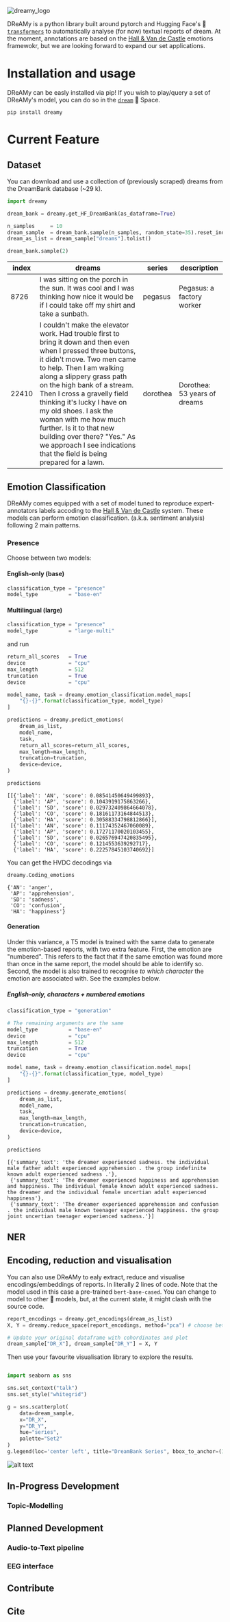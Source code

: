 

![dreamy_logo](.images/dreamy_full_logo.png)

DReAMy is a python library built around pytorch and Hugging Face's 🤗 [`transformers`](https://huggingface.co/docs/transformers/index) to automatically analyse (for now) textual reports of dream. At the moment, annotations are based on the [Hall & Van de Castle](https://link.springer.com/chapter/10.1007/978-1-4899-0298-6_2) emotions framewokr, but we are looking forward to expand our set applications. 

# Installation and usage
DReAMy can be easly installed via pip! If you wish to play/query a set of DReAMy's model, you can do so in the [`dream`](https://huggingface.co/spaces/DReAMy-lib/dream) 🤗 Space.
```
pip install dreamy
```

# Current Feature
## Dataset
You can download and use a collection of (previously scraped) dreams from the DreamBank database (~29 k).
```py
import dreamy

dream_bank = dreamy.get_HF_DreamBank(as_dataframe=True)

n_samples     = 10
dream_sample  = dream_bank.sample(n_samples, random_state=35).reset_index(drop=True)
dream_as_list = dream_sample["dreams"].tolist()

dream_bank.sample(2)
```
|index|dreams|series|description|
|---|---|---|---|
|8726|I was sitting on the porch in the sun\. It was cool and I was thinking how nice it would be if I could take off my shirt and take a sunbath\.|pegasus|Pegasus: a factory worker|
|22410|I couldn't make the elevator work\. Had trouble first to bring it down and then even when I pressed three buttons, it didn't move\. Two men came to help\. Then I am walking along a slippery grass path on the high bank of a stream\. Then I cross a gravelly field thinking it's lucky I have on my old shoes\. I ask the woman with me how much further\. Is it to that new building over there? "Yes\." As we approach I see indications that the field is being prepared for a lawn\.|dorothea|Dorothea: 53 years of dreams|

## Emotion Classification
DReAMy comes equipped with a set of model tuned  to reproduce expert-annotators labels accoding to the [Hall & Van de Castle](https://dreams.ucsc.edu/Coding/) system. These models can perform emotion classification. (a.k.a. sentiment analysis) following 2 main patterns.
### Presence 
Choose between two models:
#### English-only (base)
```py
classification_type = "presence"
model_type          = "base-en"
```
#### Multilingual (large)
```py
classification_type = "presence"
model_type          = "large-multi"
```
and run 
```py 
return_all_scores   = True
device              = "cpu"
max_length          = 512
truncation          = True
device              = "cpu"

model_name, task = dreamy.emotion_classification.model_maps[
    "{}-{}".format(classification_type, model_type)
]

predictions = dreamy.predict_emotions(
    dream_as_list, 
    model_name, 
    task,
    return_all_scores=return_all_scores, 
    max_length=max_length, 
    truncation=truncation, 
    device=device,
)

predictions
```
```
[[{'label': 'AN', 'score': 0.08541450649499893},
  {'label': 'AP', 'score': 0.1043919175863266},
  {'label': 'SD', 'score': 0.029732409864664078},
  {'label': 'CO', 'score': 0.18161173164844513},
  {'label': 'HA', 'score': 0.30588334798812866}],
 [{'label': 'AN', 'score': 0.11174352467060089},
  {'label': 'AP', 'score': 0.17271170020103455},
  {'label': 'SD', 'score': 0.026576947420835495},
  {'label': 'CO', 'score': 0.1214553639292717},
  {'label': 'HA', 'score': 0.22257845103740692}]
```
You can get the HVDC decodings via 
```py
dreamy.Coding_emotions
```
```
{'AN': 'anger',
 'AP': 'apprehension',
 'SD': 'sadness',
 'CO': 'confusion',
 'HA': 'happiness'}
```
#### Generation
Under this variance, a T5 model is trained with the same data to generate the emotion-based reports, with two extra feature. First, the emotion are "numbered". This refers to the fact that if the same emotion was found more than once in the same report, the model should be able to identify so. Second, the model is also trained to recognise *to which character* the emotion are associated with. See the examples below.
##### English-only, characters + numbered emotions
```py 
classification_type = "generation"

# The remaining arguments are the same
model_type          = "base-en"
device              = "cpu"
max_length          = 512
truncation          = True
device              = "cpu"

model_name, task = dreamy.emotion_classification.model_maps[
    "{}-{}".format(classification_type, model_type)
]

predictions = dreamy.generate_emotions(
    dream_as_list, 
    model_name, 
    task,
    max_length=max_length, 
    truncation=truncation, 
    device=device,
)

predictions
```
```
[{'summary_text': 'the dreamer experienced sadness. the individual male father adult experienced apprehension . the group indefinite known adult experienced sadness .'},
 {'summary_text': 'The dreamer experienced happiness and apprehension and happiness. The individual female known adult experienced sadness. the dreamer and the individual female uncertian adult experienced happiness'},
 {'summary_text': 'The dreamer experienced apprehension and confusion . the individual male known teenager experienced happiness. the group joint uncertian teenager experienced sadness.'}]
```
## NER

## Encoding, reduction and visualisation
You can also use DReAMy to ealy extract, reduce and visualise encodings/embeddings of reports. In literally 2 lines of code. Note that the model used in this case a pre-trained `bert-base-cased`. You can change to model to other 🤗 models, but, at the current state, it might clash with the source code. 

```py
report_encodings = dreamy.get_encodings(dream_as_list)
X, Y = dreamy.reduce_space(report_encodings, method="pca") # choose between pca/t-sne

# Update your original dataframe with cohordinates and plot
dream_sample["DR_X"], dream_sample["DR_Y"] = X, Y
```
Then use your favourite visualisation library to explore the results.
```py

import seaborn as sns

sns.set_context("talk")
sns.set_style("whitegrid")

g = sns.scatterplot(
    data=dream_sample, 
    x="DR_X", 
    y="DR_Y", 
    hue="series",
    palette="Set2"
)
g.legend(loc='center left', title="DreamBank Series", bbox_to_anchor=(1, 0.5))

```
![alt text](https://github.com/lorenzoscottb/DReAMy/blob/main/images/dreamy_example.png)

## In-Progress Development
### Topic-Modelling

## Planned Development
### Audio-to-Text pipeline
### EEG interface

## Contribute

## Cite 